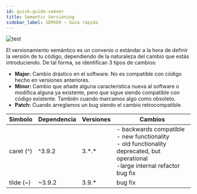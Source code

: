 ```yaml
---
id: quick-guide-semver
title: Semantic Versioning
sidebar_label: SEMVER – Guía rápida
---
```

![test](/personal-docusaurus/img/docs/semver.jpg)

El versionamiento semántico es un convenio o estándar a la hora de definir la versión de tu código, dependiendo de la naturaleza del cambio que estás introduciendo. De tal forma, se identifican 3 tipos de cambios:

- **Major:** Cambio drástico en el software. No es compatible con código hecho en versiones anteriores.
- **Minor:** Cambio que añade alguna característica nueva al software o modifica alguna ya existente, pero que sigue siendo compatible con código existente. También cuando marcamos algo como obsoleto.
- **Patch:** Cuando arreglamos un bug siendo el cambio retrocompatible.

| Símbolo    | Dependencia | Versiones | Cambios                                                                                                                |
| ---------  | ----------  | --------  | ---------------------------------------------------------------------------------------------------------------------- |
| caret (^)  | ^3.9.2      | 3.\*.\*     | - backwards compatible <br/> - new functionality <br/> - old functionality deprecated, but operational <br/> -large internal refactor bug fix |
| tilde (~)  | ~3.9.2      | 3.9.\*    | bug fix                                                                                                                |
